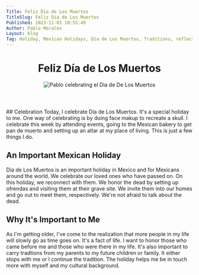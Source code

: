 ```yaml
---
Title: Feliz Día de Los Muertos
TitleSlug: Feliz Dia de Los Muertos
Published: 2023-11-01 10:55:49
Author: Pablo Morales
Layout: blog
Tag: Holiday, Mexican Holidays, Día de Los Muertos, Traditions, reflections
---
```

<div class="baskerville pb5 bg-dark-pink br3 near-white">
  <header class="avenir tc-l ph3 ph4-ns pt4 pt5-ns">
    <h1 class="f3 f2-m f-subheadline-l measure lh-title fw1 mt0 near-white">Feliz Día de Los Muertos <i class="green fa-solid fa-skull"></i></h1>
    <img class="center w-40 mw-100 br-100 dib measure f3" src="https://static.lifeofpablo.com/media/pabs-dia-de-los-muertos.png" alt="Pablo celebrating el Dìa de De Los Muertos"/>
  </header>
  <div class="ph3 ph4-m ph5-l">
    <div class="f4 mb4 center measure lh-copy" markdown="1">
## Celebration 
Today, I celebrate Día de Los Muertos. It's a special holiday to me. One way of celebrating is by doing face makup to recreate  a skull. I celebrate this week by attending events, going to the Mexican bakery to get pan de muerto and setting up an altar at my place of living. This is just a few things I do.

## An Important Mexican Holiday
 
Día de Los Muertos is an important holiday in Mexico and for Mexicans around the world. We celebrate our loved ones who have passed on. On this holiday, we reconnect with them. We honor the dead by setting up ofrendas and visiting them at their grave site. We invite them into our homes and go out to meet them, respectively. We're not afraid to talk about the dead. 

## Why It's Important to Me
As I'm getting older, I've come to the realization that more people in my life will slowly go as time goes on. It's a fact of life. I want to honor those who came before me and those who were there in my life. It's also important to carry tradtions from my parents to my future children or family. It either stops with me or I continue the tradition. The holiday helps me be in touch more with myself and my cultural background. 

 </div>
</div>
</div>
